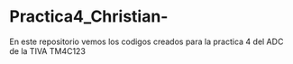 # Practica4_Christian-
En este repositorio vemos los codigos creados para la practica 4 del ADC de la TIVA TM4C123
